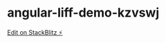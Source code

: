 # angular-liff-demo-kzvswj

[Edit on StackBlitz ⚡️](https://stackblitz.com/edit/angular-liff-demo-kzvswj)